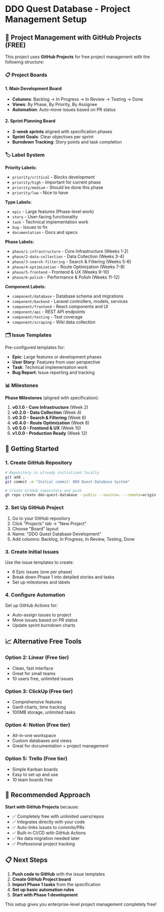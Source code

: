 # DDO Quest Database - Project Management Setup

## 🎯 Project Management with GitHub Projects (FREE)

This project uses **GitHub Projects** for free project management with the following structure:

### 📋 Project Boards

#### 1. **Main Development Board**
- **Columns**: Backlog → In Progress → In Review → Testing → Done
- **Views**: By Phase, By Priority, By Assignee
- **Automation**: Auto-move issues based on PR status

#### 2. **Sprint Planning Board**  
- **2-week sprints** aligned with specification phases
- **Sprint Goals**: Clear objectives per sprint
- **Burndown Tracking**: Story points and task completion

### 🏷️ Label System

**Priority Labels:**
- `priority/critical` - Blocks development
- `priority/high` - Important for current phase  
- `priority/medium` - Should be done this phase
- `priority/low` - Nice to have

**Type Labels:**
- `epic` - Large features (Phase-level work)
- `story` - User-facing functionality
- `task` - Technical implementation work
- `bug` - Issues to fix
- `documentation` - Docs and specs

**Phase Labels:**
- `phase/1-infrastructure` - Core Infrastructure (Weeks 1-2)
- `phase/2-data-collection` - Data Collection (Weeks 3-4)
- `phase/3-search-filtering` - Search & Filtering (Weeks 5-6)
- `phase/4-optimization` - Route Optimization (Weeks 7-8)
- `phase/5-frontend` - Frontend & UX (Weeks 9-10)
- `phase/6-polish` - Performance & Polish (Weeks 11-12)

**Component Labels:**
- `component/database` - Database schema and migrations
- `component/backend` - Laravel controllers, models, services
- `component/frontend` - React components and UI
- `component/api` - REST API endpoints
- `component/testing` - Test coverage
- `component/scraping` - Wiki data collection

### 🗂️ Issue Templates

Pre-configured templates for:
- **Epic**: Large features or development phases
- **User Story**: Features from user perspective
- **Task**: Technical implementation work  
- **Bug Report**: Issue reporting and tracking

### 📊 Milestones

**Phase Milestones** (aligned with specification):
1. **v0.1.0 - Core Infrastructure** (Week 2)
2. **v0.2.0 - Data Collection** (Week 4)  
3. **v0.3.0 - Search & Filtering** (Week 6)
4. **v0.4.0 - Route Optimization** (Week 8)
5. **v0.5.0 - Frontend & UX** (Week 10)
6. **v1.0.0 - Production Ready** (Week 12)

## 🚀 Getting Started

### 1. Create GitHub Repository
```bash
# Repository is already initialized locally
git add .
git commit -m "Initial commit: DDO Quest Database System"

# Create GitHub repository and push
gh repo create ddo-quest-database --public --source=. --remote=origin --push
```

### 2. Set Up GitHub Project
1. Go to your GitHub repository
2. Click "Projects" tab → "New Project"
3. Choose "Board" layout
4. Name: "DDO Quest Database Development"
5. Add columns: Backlog, In Progress, In Review, Testing, Done

### 3. Create Initial Issues
Use the issue templates to create:
- 6 Epic issues (one per phase)
- Break down Phase 1 into detailed stories and tasks
- Set up milestones and labels

### 4. Configure Automation
Set up GitHub Actions for:
- Auto-assign issues to project
- Move issues based on PR status
- Update sprint burndown charts

## 📈 Alternative Free Tools

### Option 2: Linear (Free tier)
- Clean, fast interface
- Great for small teams
- 10 users free, unlimited issues

### Option 3: ClickUp (Free tier)
- Comprehensive features
- Gantt charts, time tracking
- 100MB storage, unlimited tasks

### Option 4: Notion (Free tier)
- All-in-one workspace
- Custom databases and views
- Great for documentation + project management

### Option 5: Trello (Free tier)
- Simple Kanban boards
- Easy to set up and use
- 10 team boards free

## 🎯 Recommended Approach

**Start with GitHub Projects** because:
- ✅ Completely free with unlimited users/repos
- ✅ Integrates directly with your code
- ✅ Auto-links issues to commits/PRs
- ✅ Built-in CI/CD with GitHub Actions
- ✅ No data migration needed later
- ✅ Professional project tracking

## 📋 Next Steps

1. **Push code to GitHub** with the issue templates
2. **Create GitHub Project board**
3. **Import Phase 1 tasks** from the specification
4. **Set up basic automation rules**
5. **Start with Phase 1 development**

This setup gives you enterprise-level project management completely free!

